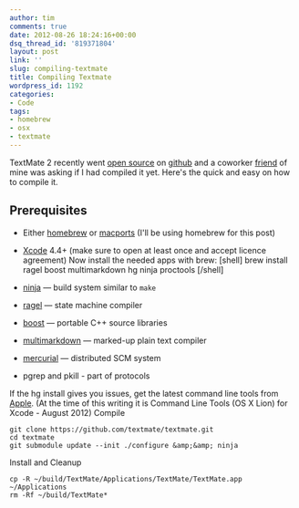 ```yaml
---
author: tim
comments: true
date: 2012-08-26 18:24:16+00:00
dsq_thread_id: '819371804'
layout: post
link: ''
slug: compiling-textmate
title: Compiling Textmate
wordpress_id: 1192
categories:
- Code
tags:
- homebrew
- osx
- textmate
---
```


TextMate 2 recently went [open
source](http://blog.macromates.com/2012/textmate-2-at-github/) on
[github](https://github.com/textmate/textmate) and a coworker
[friend](https://twitter.com/tweetonwards) of mine was asking if I had
compiled it yet. Here's the quick and easy on how to compile it.

## Prerequisites

  * Either [homebrew](http://mxcl.github.com/homebrew/) or [macports](http://www.macports.org/) (I'll be using homebrew for this post)
  * [Xcode](http://itunes.apple.com/us/app/xcode/id497799835?mt=12) 4.4+ (make sure to open at least once and accept licence agreement)
Now install the needed apps with brew: [shell] brew install ragel boost
multimarkdown hg ninja proctools [/shell]

  * [ninja](http://martine.github.com/ninja/) — build system similar to `make`
  * [ragel](http://www.complang.org/ragel/) — state machine compiler
  * [boost](http://www.boost.org/) — portable C++ source libraries
  * [multimarkdown](http://fletcherpenney.net/multimarkdown/) — marked-up plain text compiler
  * [mercurial](http://mercurial.selenic.com/) — distributed SCM system
  * pgrep and pkill - part of protocols

If the hg install gives you issues, get the latest command line tools from
[Apple](https://developer.apple.com/downloads/index.action). (At the time of
this writing it is Command Line Tools (OS X Lion) for Xcode - August 2012)
Compile 

```
git clone https://github.com/textmate/textmate.git 
cd textmate
git submodule update --init ./configure &amp;&amp; ninja 
```
Install and Cleanup

```
cp -R ~/build/TextMate/Applications/TextMate/TextMate.app ~/Applications 
rm -Rf ~/build/TextMate*
```